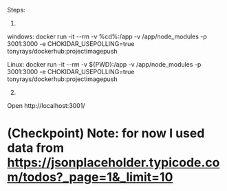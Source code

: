 Steps: 

1. 
windows: docker run -it --rm -v %cd%:/app -v /app/node_modules -p 3001:3000 -e CHOKIDAR_USEPOLLING=true tonyrays/dockerhub:projectimagepush

Linux: docker run -it --rm -v ${PWD}:/app -v /app/node_modules -p 3001:3000 -e CHOKIDAR_USEPOLLING=true tonyrays/dockerhub:projectimagepush

2.
Open http://localhost:3001/


# (Checkpoint) Note: for now I used data from https://jsonplaceholder.typicode.com/todos?_page=1&_limit=10
